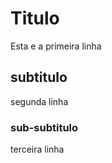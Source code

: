 # Titulo #
Esta e a primeira linha

## subtitulo ##

segunda linha

### sub-subtitulo ###

terceira linha


